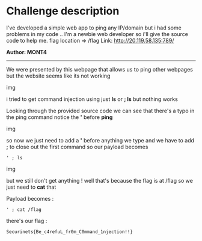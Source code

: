 # Challenge description

I've developed a simple web app to ping any IP/domain but i had some problems in my code .. I'm a newbie web developer so i'll give the source code to help me. flag location => /flag Link: http://20.119.58.135:789/

**Author: MONT4**

-----------------------------------------------------------

We were presented by this webpage that allows us to ping other webpages but
the website seems like its not working 

img

i tried to get command injection using just **ls** or **; ls**  but nothing works

Looking through the provided source code we can see that there's a typo in the ping command 
notice the **'** before **ping**

img

so now we just need to add a **'** before anything we type and we have to add **;** to close out the first command 
so our payload becomes 

``` ' ; ls ```

img

but we still don't get anything ! well that's because the flag is at /flag so we just need to **cat** that

Payload becomes :

``` ' ; cat /flag ```

there's our flag :

``` Securinets{Be_c4refuL_fr0m_C0mmand_1njection!!} ```